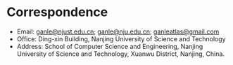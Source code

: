 # Correspondence

- Email: ganle@njust.edu.cn; ganle@nju.edu.cn; ganleatlas@gmail.com
- Office: Ding-xin Building, Nanjing University of Science and Technology
- Address: School of Computer Science and Engineering, Nanjing University of Science and Technology, Xuanwu District, Nanjing, China.
